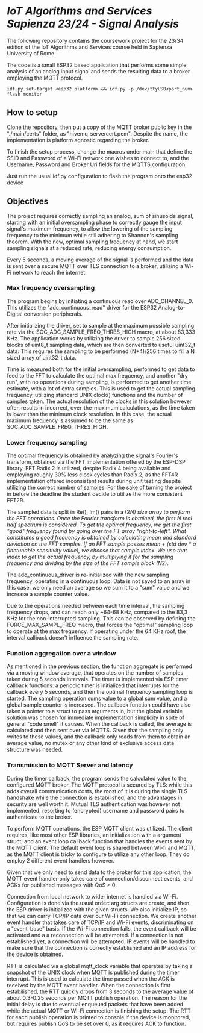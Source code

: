 # _IoT Algorithms and Services Sapienza 23/24 - Signal Analysis_

The following repository contains the coursework project for the 23/34 edition
of the IoT Algorithms and Services course held in Sapienza University of Rome.

The code is a small ESP32 based application that performs some simple analysis
of an analog input signal and sends the resulting data to a broker employing the
MQTT protocol.

```
idf.py set-target <esp32 platform> && idf.py -p /dev/ttyUSB<port_num> flash monitor
```

## How to setup
Clone the repository, then put a copy of the MQTT broker public key in the
"./main/certs" folder, as "hivemq_servercert.pem". Despite the name, the
implementation is platform agnostic regarding the broker.

To finish the setup process, change the macros under main that define the SSID
and Password of a Wi-Fi network one wishes to connect to, and the Username, 
Password and Broker Uri fields for the MQTTS configuration.

Just run the usual idf.py configuration to flash the program onto the esp32 device


## Objectives
The project requires correctly sampling an analog, sum of sinusoids signal,
starting with an initial oversampling phase to correctly gauge the input signal's
maximum frequency, to allow the lowering of the sampling frequency to the 
minimum while still adhering to Shannon's sampling theorem. With the new,
optimal sampling frequency at hand, we start sampling signals at a reduced rate,
reducing energy consumption.

Every 5 seconds, a moving average of the signal is performed and the data is sent
over a secure MQTT over TLS connection to a broker, utilizing a Wi-Fi network to
reach the internet.

### Max frequency oversampling
The program begins by initiating a continuous read over ADC_CHANNEL_0. This
utilizes the "adc_continuous_read" driver for the ESP32 Analog-to-Digital
conversion peripherals.

After initializing the driver, set to sample at the maximum possible sampling
rate via the SOC_ADC_SAMPLE_FREQ_THRES_HIGH macro, at about 83,333 KHz. The 
application works by utilizing the driver to sample 256 sized blocks of uint8_t
sampling data, which are then converted to useful uint32_t data. This requires
the sampling to be performed (N*4)/256 times to fill a N sized array of uint32_t
data.

Time is measured both for the initial oversampling, performed to get data to feed
to the FFT to calculate the optimal max frequency, and another "dry run",
with no operations during sampling, is
performed to get another time estimate, with a lot of extra samples. This is
used to get the actual sampling
frequency, utilizing standard UNIX clock() functions and the number of samples
taken. The actual resolution of the clocks in this solution however often
results in incorrect, over-the-maximum calculations, as the time taken is lower
than the minimum clock resolution. In this case, the actual maximum frequency
is assumed to be the same as SOC_ADC_SAMPLE_FREQ_THRES_HIGH.

### Lower frequency sampling
The optimal frequency is obtained by analyzing the signal's Fourier's transform,
obtained via the FFT implementation offered by the ESP-DSP library. FFT Radix 2
is utilized, despite Radix 4 being available and employing roughly 30% less
clock cycles than Radix 2, as the FFT4R implementation offered inconsistent
results during unit testing despite utilizing the correct number of samples. For
the sake of turning the project in before the deadline the student decide to
utilize the more consistent FFT2R.

The sampled data is split in Re(), Im() pairs in a (2*N) size array to perform
the FFT operations. Once the Fourier transform is obtained, the first N real
half spectrum is considered. To get the optimal frequency, we get the first
"good" frequency found by going over the FT array "right-to-left". What
constitutes a good frequency is obtained by calculating mean and standard
deviation on the FFT samples. If an FFT sample passes mean + (std dev * a finetunable sensitivity value), we choose that sample index. We use that index
to get the actual frequency, by multiplying it for the sampling frequency and
dividing by the size of the FFT sample block (N*2).

The adc_continuous_driver is re-initialized with the new sampling frequency,
operating in a continuous loop. Data is not saved to an array in this case:
we only need an average so we sum it to a "sum" value and we increase a sample
counter value.

Due to the operations needed between each time interval, the sampling frequency
drops, and can reach only ~64-68 KHz, compared to the 83,3 KHz for the non-interrupted sampling. This can be observed by defining the FORCE_MAX_SAMPL_FREQ macro, that forces the "optimal" sampling loop to operate at the max frequency.
If operating under the 64 KHz roof, the interval callback doesn't influence
the sampling rate.

### Function aggregation over a window
As mentioned in the previous section, the function aggregate is performed via a
moving window average, that operates on the number of samples taken during 5
seconds intervals. The timer is implemented via ESP timer callback functions: a
periodic timer is initialized that interrupts for the callback every 5 seconds,
and then the optimal frequency sampling loop is started. The sampling operation
sums value to a global sum value, and a global sample counter is increased. The
callback function could have also taken a pointer to a struct to pass arguments
in, but the global variable solution was chosen for immediate implementation
simplicity in spite of general "code smell" it causes. When the callback is
called, the average is calculated and then sent over via MQTTS. Given that the
sampling only writes to these values, and the callback only reads from them to
obtain an average value, no mutex or any other kind of exclusive access data
structure was needed.

### Transmission to MQTT Server and latency
During the timer callback, the program sends the calculated value to the
configured MQTT broker. The MQTT protocol is secured by TLS: while this adds
overall communication costs, the most of it is during the single TLS handshake
while the connection is estabilished, and the advantages in security are well
worth it. Mutual TLS authentication was however not implemented, resorting to
(encrypted) username and password pairs to authenticate to the broker.

To perform MQTT operations, the ESP MQTT client was utilized. The client
requires, like most other ESP libraries, an initialization with a argument
struct, and an event loop callback function that handles the events sent by the
MQTT client. The default event loop is shared between Wi-fi and MQTT, as the MQTT client is tricky to configure to utilize any other loop. They do employ
2 different event handlers however. 

Given that we only need to send data to the broker for this application, the
MQTT event handler only takes care of connection/disconnect events, and ACKs
for published messages with QoS > 0.

Connection from local network to wider internet is handled via Wi-Fi.
Configuration is done via the usual order: arg structs are create, and then
the ESP driver is initialized with the given structs. We also initialize IP, so
that we can carry TCP/IP data over our Wi-Fi connection. We create another event
handler that takes care of TCP/IP and Wi-Fi events, discriminating on a
"event_base" basis. If the Wi-Fi connection fails, the event callback will be
activated and a a reconnection will be attempted. If a connection is not
established yet, a connection will be attempted.
IP events will be handled to make sure that the connection is correctly
established and an IP address for the device is obtained.

RTT is calculated via a global mqtt_clock variable that operates by taking a
snapshot of the UNIX clock when MQTT is published during the timer interrupt.
This is used to calculate the time passed when the ACK is received by the MQTT
event handler.
When the connection is first estabilished, the RTT quickly drops from 3 seconds
to the average value of about 0.3-0.25 seconds per MQTT publish operation. The
reason for the initial delay is due to eventual enqueued packets that have been
added while the actual MQTT or Wi-Fi connection is finishing the setup. The RTT
for each publish operation is printed to console if the device is monitored, but
requires publish QoS to be set over 0, as it requires ACK to function.
